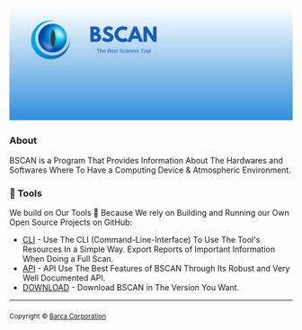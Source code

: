 
![BSCAN Banner](https://raw.githubusercontent.com/BarcaCorporation/community/main/static/store/apps/bscan/banners/2023/github/bscan-banner-github-default.png)



### About


BSCAN is a Program That Provides Information About The Hardwares and Softwares Where To Have a Computing Device & Atmospheric Environment.


### 🚀 Tools 

We build on Our Tools 🔧 Because We rely on Building and Running our Own Open Source Projects on GitHub:

- [CLI](https://store.barca/overview/bscan/cli) - Use The CLI (Command-Line-Interface) To Use The Tool's Resources In a Simple Way. Export Reports of Important Information When Doing a Full Scan.
- [API](https://store.barca.com/overview/bscan/api) - API Use The Best Features of BSCAN Through Its Robust and Very Well Documented API.
- [DOWNLOAD](https://store.barca.com/play/bscan#download/) - Download BSCAN in The Version You Want.
---

<sub>Copyright © [Barca Corporation](https://barca.com)</sub>

